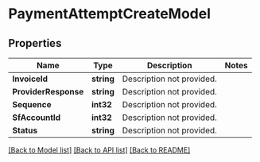 # PaymentAttemptCreateModel

## Properties

Name | Type | Description | Notes
------------ | ------------- | ------------- | -------------
**InvoiceId** | **string** | Description not provided. | 
**ProviderResponse** | **string** | Description not provided. | 
**Sequence** | **int32** | Description not provided. | 
**SfAccountId** | **int32** | Description not provided. | 
**Status** | **string** | Description not provided. | 

[[Back to Model list]](../README.md#documentation-for-models) [[Back to API list]](../README.md#documentation-for-api-endpoints) [[Back to README]](../README.md)


